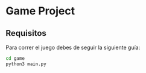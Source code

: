 # Game Project


## Requisitos
Para correr el juego debes de seguir la siguiente guía:

```sh
cd game
python3 main.py
```
